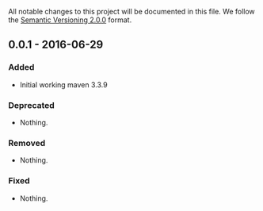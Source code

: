 All notable changes to this project will be documented in this file.
We follow the [Semantic Versioning 2.0.0](http://semver.org/) format.

## 0.0.1 - 2016-06-29

### Added
- Initial working maven 3.3.9

### Deprecated
- Nothing.

### Removed
- Nothing.

### Fixed
- Nothing.
